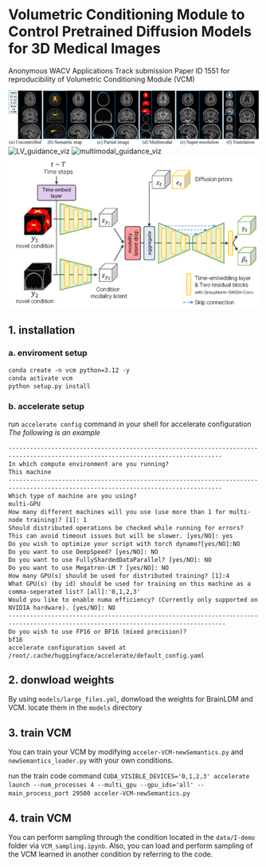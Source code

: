 # Volumetric Conditioning Module to Control Pretrained Diffusion Models for 3D Medical Images
Anonymous WACV Applications Track submission Paper ID 1551 for reproducibility of Volumetric Conditioning Module (VCM)

![versatile_VCM_examples](./examples/versatile_VCM.png)
![LV_guidance_viz](./examples/LV-spatialcontrol.gif)
![multimodal_guidance_viz](./examples/Multimodal_spatialcontrol.gif)
![VCM_details](./examples/VCM_details.png)

## 1. installation

### a. enviroment setup
```
conda create -n vcm python=3.12 -y
conda activate vcm
python setup.py install
```

### b. accelerate setup

run `accelerate config` command in your shell for accelerate configuration
_The following is an example_

```
----------------------------------------------------------------------------------------------------------------------------------
In which compute environment are you running?
This machine                                                                                                                                                                                                            
----------------------------------------------------------------------------------------------------------------------------------
Which type of machine are you using?                                                                                                                                                                                          
multi-GPU                                                                                                                                                                                                               
How many different machines will you use (use more than 1 for multi-node training)? [1]: 1                                                                                                                              
Should distributed operations be checked while running for errors? This can avoid timeout issues but will be slower. [yes/NO]: yes                                                                                      
Do you wish to optimize your script with torch dynamo?[yes/NO]:NO                                                                                                                                                       
Do you want to use DeepSpeed? [yes/NO]: NO                                                                                                                                                                              
Do you want to use FullyShardedDataParallel? [yes/NO]: NO                                                                                                                                                               
Do you want to use Megatron-LM ? [yes/NO]: NO                                                                                                                                                                           
How many GPU(s) should be used for distributed training? [1]:4                                                                                                                                                          
What GPU(s) (by id) should be used for training on this machine as a comma-seperated list? [all]:'0,1,2,3'                                                                                                              
Would you like to enable numa efficiency? (Currently only supported on NVIDIA hardware). [yes/NO]: NO
-----------------------------------------------------------------------------------------------------------------------------------
Do you wish to use FP16 or BF16 (mixed precision)?
bf16                                                                                                                                                                                                                    
accelerate configuration saved at /root/.cache/huggingface/accelerate/default_config.yaml
```

## 2. donwload weights

By using `models/large_files.yml`, donwload the weights for BrainLDM and VCM.
locate them in the `models` directory


## 3. train VCM

You can train your VCM by modifying `acceler-VCM-newSemantics.py` and `newSemantics_loader.py` with your own conditions.

run the train code command
```CUDA_VISIBLE_DEVICES='0,1,2,3' accelerate launch --num_processes 4 --multi_gpu --gpu_ids='all' --main_process_port 29500 acceler-VCM-newSemantics.py```


## 4. train VCM

You can perform sampling through the condition located in the `data/I-demo` folder via `VCM_sampling.ipynb`. 
Also, you can load and perform sampling of the VCM learned in another condition by referring to the code.